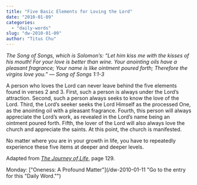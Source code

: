 ```yaml
---
title: "Five Basic Elements for Loving the Lord"
date: "2010-01-09"
categories: 
  - "daily-words"
slug: "dw-2010-01-09"
author: "Titus Chu"
---
```


_The Song of Songs, which is Solomon’s: “Let him kiss me with the kisses of his mouth! For your love is better than wine. Your anointing oils have a pleasant fragrance; Your name is like ointment poured forth; Therefore the virgins love you.” — Song of Songs 1:1-3_

A person who loves the Lord can never leave behind the five elements found in verses 2 and 3. First, such a person is always under the Lord’s attraction. Second, such a person always seeks to know the love of the Lord. Third, the Lord’s seeker seeks the Lord Himself as the processed One, as the anointing oil with a pleasant fragrance. Fourth, this person will always appreciate the Lord’s work, as revealed in the Lord’s name being an ointment poured forth. Fifth, the lover of the Lord will also always love the church and appreciate the saints. At this point, the church is manifested.

No matter where you are in your growth in life, you have to repeatedly experience these five items at deeper and deeper levels.

Adapted from [_The Journey of Life_](/book-journey-of-life "Go to the entry for this book."), page 129.

Monday: ["Oneness: A Profound Matter"](/dw-2010-01-11 "Go to the entry for this "Daily Word."")
